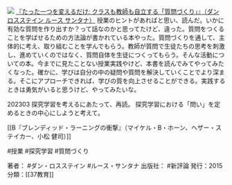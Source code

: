 [![](https://images-fe.ssl-images-amazon.com/images/I/51jZwbTEo-L._SL160_.jpg)](http://www.amazon.co.jp/exec/obidos/ASIN/4794810164/choiyaki81-22/ref=nosim)
[『たった一つを変えるだけ: クラスも教師も自立する「質問づくり」』（ダン ロスステイン ルース サンタナ）](http://www.amazon.co.jp/exec/obidos/ASIN/4794810164/choiyaki81-22/ref=nosim)
授業のヒントがあればと思い、読んだ。いかに有効な質問を作り出すか？って話なのかと思ってたけど、違った。質問をつくることを学ばせるための方法論が書かれている本やった。質問づくりを通して、主体的に考え、取り組むことを学んでもらう。教師が質問で生徒たちの思考を刺激し、進めていくのではなく、質問自体を生徒につくってもらう。そんな活動についての本。今までに見たことない授業実践やけど、本書を読んでみてやってみたくなった。確かに、学びは自分の中の疑問や質問を解決していくことでより深まる。そこにアプローチできれば、学びの質を向上させることができる。実践するときは勇気がいると思うけど、やってみたいな。

202303
探究学習を考えるにあたって、再読。
探究学習における「問い」を定めるときの中心にしようと考えて。

[[B『ブレンディッド・ラーニングの衝撃』（マイケル・B・ホーン、ヘザー・ステイカー、小松 健司）]]

#授業 #探究学習 #質問づくり 

著者： #ダン・ロスステイン #ルース・サンタナ
出版社： #新評論
発行：2015
分類：[[37教育]]